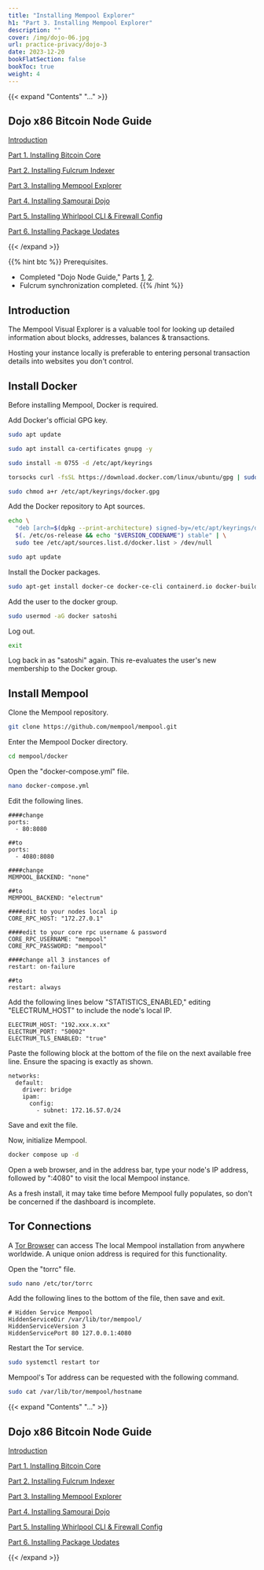 ```yaml
---
title: "Installing Mempool Explorer"
h1: "Part 3. Installing Mempool Explorer"
description: ""
cover: /img/dojo-06.jpg
url: practice-privacy/dojo-3
date: 2023-12-20
bookFlatSection: false
bookToc: true
weight: 4
---
```


{{< expand "Contents" "..." >}}

## Dojo x86 Bitcoin Node Guide

[Introduction](/en/practice-privacy/dojo-0)

[Part 1. Installing Bitcoin Core](/en/practice-privacy/dojo-1)

[Part 2. Installing Fulcrum Indexer](/en/practice-privacy/dojo-2)

[Part 3. Installing Mempool Explorer](/en/practice-privacy/dojo-3)

[Part 4. Installing Samourai Dojo](/en/practice-privacy/dojo-4)

[Part 5. Installing Whirlpool CLI & Firewall Config](/en/practice-privacy/dojo-5)

[Part 6. Installing Package Updates](/en/practice-privacy/dojo-6)

{{< /expand >}}

{{% hint btc %}}
Prerequisites.

- Completed "Dojo Node Guide," Parts [1](/privacy/dojo-1), [2](/privacy/dojo-2).
- Fulcrum synchronization completed.
{{% /hint %}}

## Introduction

The Mempool Visual Explorer is a valuable tool for looking up detailed information about blocks, addresses, balances & transactions.

Hosting your instance locally is preferable to entering personal transaction details into websites you don't control.

## Install Docker

Before installing Mempool, Docker is required.

Add Docker's official GPG key.

```bash
sudo apt update
```

```bash
sudo apt install ca-certificates gnupg -y
```

```bash
sudo install -m 0755 -d /etc/apt/keyrings
```

```bash
torsocks curl -fsSL https://download.docker.com/linux/ubuntu/gpg | sudo gpg --dearmor -o /etc/apt/keyrings/docker.gpg
```

```bash
sudo chmod a+r /etc/apt/keyrings/docker.gpg
```

Add the Docker repository to Apt sources.

```bash
echo \
  "deb [arch=$(dpkg --print-architecture) signed-by=/etc/apt/keyrings/docker.gpg] https://download.docker.com/linux/ubuntu \
  $(. /etc/os-release && echo "$VERSION_CODENAME") stable" | \
  sudo tee /etc/apt/sources.list.d/docker.list > /dev/null
```

```bash
sudo apt update
```

Install the Docker packages.

```bash
sudo apt-get install docker-ce docker-ce-cli containerd.io docker-buildx-plugin docker-compose-plugin -y
```

Add the user to the docker group.

```bash
sudo usermod -aG docker satoshi
```

Log out.

```bash
exit
```

Log back in as "satoshi" again. This re-evaluates the user's new membership to the Docker group.

## Install Mempool

Clone the Mempool repository.

```bash
git clone https://github.com/mempool/mempool.git
```

Enter the Mempool Docker directory.

```bash
cd mempool/docker
```

Open the "docker-compose.yml" file.

```bash
nano docker-compose.yml
```

Edit the following lines.

```
####change
ports:
  - 80:8080

##to
ports:
  - 4080:8080
```

```
####change
MEMPOOL_BACKEND: "none"

##to
MEMPOOL_BACKEND: "electrum"
```

```
####edit to your nodes local ip
CORE_RPC_HOST: "172.27.0.1"
```

```
####edit to your core rpc username & password
CORE_RPC_USERNAME: "mempool"
CORE_RPC_PASSWORD: "mempool"
```

```
####change all 3 instances of
restart: on-failure

##to
restart: always
```

Add the following lines below "STATISTICS_ENABLED," editing "ELECTRUM_HOST" to include the node's local IP.

```
ELECTRUM_HOST: "192.xxx.x.xx"
ELECTRUM_PORT: "50002"
ELECTRUM_TLS_ENABLED: "true"
```

Paste the following block at the bottom of the file on the next available free line. Ensure the spacing is exactly as shown.

```
networks:
  default:
    driver: bridge
    ipam:
      config:
        - subnet: 172.16.57.0/24
```

Save and exit the file.

Now, initialize Mempool.

```bash
docker compose up -d
```

Open a web browser, and in the address bar, type your node's IP address, followed by ":4080" to visit the local Mempool instance.

As a fresh install, it may take time before Mempool fully populates, so don't be concerned if the dashboard is incomplete.

## Tor Connections

A [Tor Browser](https://www.torproject.org/download/) can access The local Mempool installation from anywhere worldwide. A unique onion address is required for this functionality.

Open the "torrc" file.

```bash
sudo nano /etc/tor/torrc
```

Add the following lines to the bottom of the file, then save and exit.

```
# Hidden Service Mempool
HiddenServiceDir /var/lib/tor/mempool/
HiddenServiceVersion 3
HiddenServicePort 80 127.0.0.1:4080
```

Restart the Tor service.

```bash
sudo systemctl restart tor
```

Mempool's Tor address can be requested with the following command.

```bash
sudo cat /var/lib/tor/mempool/hostname
```

{{< expand "Contents" "..." >}}

## Dojo x86 Bitcoin Node Guide

[Introduction](/en/practice-privacy/dojo-0)

[Part 1. Installing Bitcoin Core](/en/practice-privacy/dojo-1)

[Part 2. Installing Fulcrum Indexer](/en/practice-privacy/dojo-2)

[Part 3. Installing Mempool Explorer](/en/practice-privacy/dojo-3)

[Part 4. Installing Samourai Dojo](/en/practice-privacy/dojo-4)

[Part 5. Installing Whirlpool CLI & Firewall Config](/en/practice-privacy/dojo-5)

[Part 6. Installing Package Updates](/en/practice-privacy/dojo-6)

{{< /expand >}}